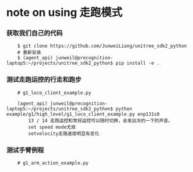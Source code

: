 # note on using 走跑模式
### 获取我们自己的代码
```
    $ git clone https://github.com/JunweiLiang/unitree_sdk2_python
    # 重新安装
    $ (agent_api) junweil@precognition-laptop5:~/projects/unitree_sdk2_python$ pip install -e .
```
### 测试走跑运控的行走和跑步
```
    # g1_loco_client_example.py

    (agent_api) junweil@precognition-laptop5:~/projects/unitree_sdk2_python$ python example/g1/high_level/g1_loco_client_example.py enp131s0
        13 / 14 走跑运控和常规运控可以随时切换，会发出冻的一下的声音。
        set speed mode无效
        setvelocity走路速度明显有变化
```

### 测试手臂例程
```
    # g1_arm_action_example.py
```
